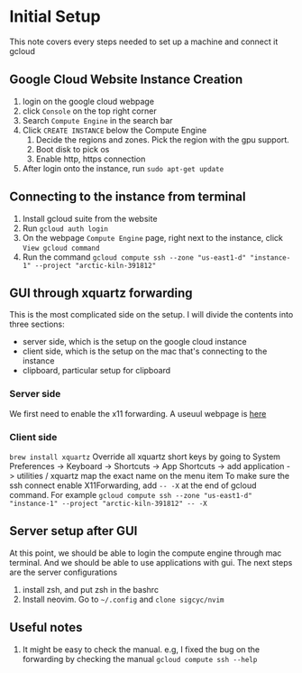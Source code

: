 # Initial Setup 

This note covers every steps needed to set up a machine and connect it gcloud


## Google Cloud Website Instance Creation
1. login on the google cloud webpage 
2. click `Console` on the top right corner
3. Search `Compute Engine` in the search bar
4. Click `CREATE INSTANCE` below the Compute Engine
    1. Decide the regions and zones. Pick the region with the gpu support.
    2. Boot disk to pick os
    3. Enable http, https connection 
5. After login onto the instance, run `sudo apt-get update`



## Connecting to the instance from terminal
1. Install gcloud suite from the website
2. Run `gcloud auth login`
3. On the webpage `Compute Engine` page, right next to the instance, click
`View gcloud command`
4. Run the command `gcloud compute ssh --zone "us-east1-d" "instance-1" --project "arctic-kiln-391812"`

## GUI through xquartz forwarding
This is the most complicated side on the setup. I will divide the contents into three sections: 
- server side, which is the setup on the google cloud instance
- client side, which is the setup on the mac that's connecting to the instance
- clipboard, particular setup for clipboard

### Server side
We first need to enable the x11 forwarding. A useuul webpage is [here](https://myshittycode.com/2022/02/23/gcp-accessing-gui-based-software-in-gce-from-mac-using-x11)

### Client side
`brew install xquartz`
Override all xquartz short keys by going to System Preferences -> Keyboard -> Shortcuts -> App Shortcuts -> add application -> utilities / xquartz map the exact name on the menu item
To make sure the ssh connect enable X11Forwarding, add `-- -X` at the end of gcloud command. For example
`gcloud compute ssh --zone "us-east1-d" "instance-1" --project "arctic-kiln-391812" -- -X`

## Server setup after GUI
At this point, we should be able to login the compute engine through mac terminal. And we should be able to use applications with gui. The next steps are the server configurations 
1. install zsh, and put zsh in the bashrc
2. Install neovim. Go to `~/.config` and `clone sigcyc/nvim`

## Useful notes
1. It might be easy to check the manual. e.g, I fixed the bug on the forwarding by checking the manual 
`gcloud compute ssh --help`

